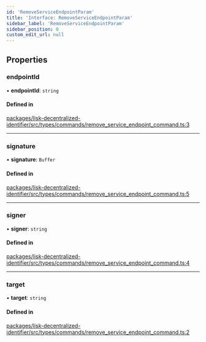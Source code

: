 ```yaml
---
id: 'RemoveServiceEndpointParam'
title: 'Interface: RemoveServiceEndpointParam'
sidebar_label: 'RemoveServiceEndpointParam'
sidebar_position: 0
custom_edit_url: null
---
```


## Properties

### endpointId

• **endpointId**: `string`

#### Defined in

[packages/lisk-decentralized-identifier/src/types/commands/remove_service_endpoint_command.ts:3](https://github.com/aldhosutra/lisk-did/blob/0afbaf5/packages/lisk-decentralized-identifier/src/types/commands/remove_service_endpoint_command.ts#L3)

---

### signature

• **signature**: `Buffer`

#### Defined in

[packages/lisk-decentralized-identifier/src/types/commands/remove_service_endpoint_command.ts:5](https://github.com/aldhosutra/lisk-did/blob/0afbaf5/packages/lisk-decentralized-identifier/src/types/commands/remove_service_endpoint_command.ts#L5)

---

### signer

• **signer**: `string`

#### Defined in

[packages/lisk-decentralized-identifier/src/types/commands/remove_service_endpoint_command.ts:4](https://github.com/aldhosutra/lisk-did/blob/0afbaf5/packages/lisk-decentralized-identifier/src/types/commands/remove_service_endpoint_command.ts#L4)

---

### target

• **target**: `string`

#### Defined in

[packages/lisk-decentralized-identifier/src/types/commands/remove_service_endpoint_command.ts:2](https://github.com/aldhosutra/lisk-did/blob/0afbaf5/packages/lisk-decentralized-identifier/src/types/commands/remove_service_endpoint_command.ts#L2)
